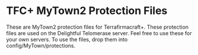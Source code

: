 # TFC+ MyTown2 Protection Files 

These are MyTown2 protection files for Terrafirmacraft+. These protection files are used on the Delightful Telomerase server. Feel free to use these for your own servers. To use the files, drop them into config/MyTown/protections.
